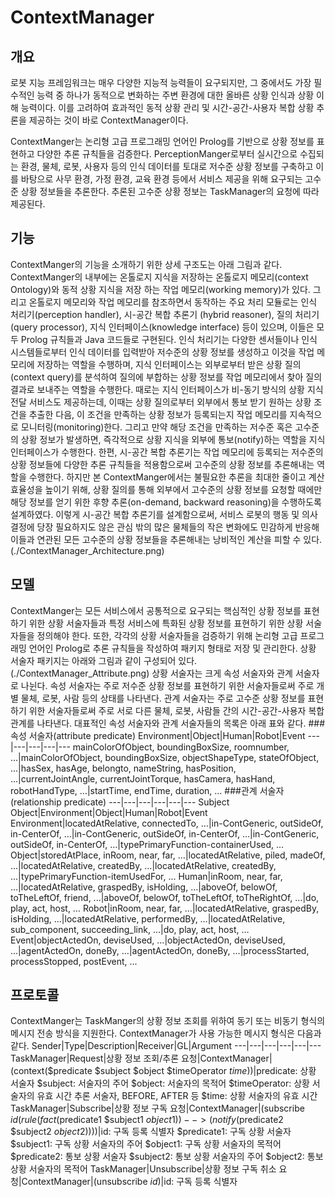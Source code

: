 # ContextManager
## 개요
로봇 지능 프레임워크는 매우 다양한 지능적 능력들이 요구되지만, 그 중에서도 가장 필수적인 능력 중 하나가 동적으로 변화하는 주변 환경에 대한 올바른 상황 인식과 상황 이해 능력이다. 이를 고려하여 효과적인 동적 상황 관리 및 시간-공간-사용자 복합 상황 추론을 제공하는 것이 바로 ContextManager이다.

ContextManger는 논리형 고급 프로그래밍 언어인 Prolog를 기반으로 상황 정보를 표현하고 다양한 추론 규칙들을 검증한다. PerceptionManger로부터 실시간으로 수집되는 환경, 물체, 로봇, 사용자 등의 인식 데이터를 토대로 저수준 상황 정보를 구축하고 이를 바탕으로 사무 환경, 가정 환경, 교육 환경 등에서 서비스 제공을 위해 요구되는 고수준 상황 정보들을 추론한다. 추론된 고수준 상황 정보는 TaskManager의 요청에 따라 제공된다.
## 기능
ContextManger의 기능을 소개하기 위한 상세 구조도는 아래 그림과 같다.
ContextManger의 내부에는 온톨로지 지식을 저장하는 온톨로지 메모리(context Ontology)와 동적 상황 지식을 저장 하는 작업 메모리(working memory)가 있다. 그리고 온톨로지 메모리와 작업 메모리를 참조하면서 동작하는 주요 처리 모듈로는 인식 처리기(perception handler), 시-공간 복합 추론기 (hybrid reasoner), 질의 처리기(query processor), 지식 인터페이스(knowledge interface) 등이 있으며, 이들은 모두 Prolog 규칙들과 Java 코드들로 구현된다. 인식 처리기는 다양한 센서들이나 인식 시스템들로부터 인식 데이터를 입력받아 저수준의 상황 정보를 생성하고 이것을 작업 메모리에 저장하는 역할을 수행하며, 지식 인터페이스는 외부로부터 받은 상황 질의(context query)를 분석하여 질의에 부합하는 상황 정보를 작업 메모리에서 찾아 질의 결과로 보내주는 역할을 수행한다. 때로는 지식 인터페이스가 비-동기 방식의 상황 지식 전달 서비스도 제공하는데, 이때는 상황 질의로부터 외부에서 통보 받기 원하는 상황 조건을 추출한 다음, 이 조건을 만족하는 상황 정보가 등록되는지 작업 메모리를 지속적으로 모니터링(monitoring)한다. 그리고 만약 해당 조건을 만족하는 저수준 혹은 고수준의 상황 정보가 발생하면, 즉각적으로 상황 지식을 외부에 통보(notify)하는 역할을 지식 인터페이스가 수행한다. 한편, 시-공간 복합 추론기는 작업 메모리에 등록되는 저수준의 상황 정보들에 다양한 추론 규칙들을 적용함으로써 고수준의 상황 정보를 추론해내는 역할을 수행한다. 하지만 본 ContextManger에서는 불필요한 추론을 최대한 줄이고 계산 효율성을 높이기 위해, 상황 질의를 통해 외부에서 고수준의 상황 정보를 요청할 때에만 해당 정보를 얻기 위한 후향 추론(on-demand, backward reasoning)을 수행하도록 설계하였다. 이렇게 시-공간 복합 추론기를 설계함으로써, 서비스 로봇의 행동 및 의사 결정에 당장 필요하지도 않은 관심 밖의 많은 물체들의 작은 변화에도 민감하게 반응해 이들과 연관된 모든 고수준의 상황 정보들을 추론해내는 낭비적인 계산을 피할 수 있다.
(./ContextManager_Architecture.png)
## 모델
ContextManger는 모든 서비스에서 공통적으로 요구되는 핵심적인 상황 정보를 표현하기 위한 상황 서술자들과 특정 서비스에 특화된 상황 정보를 표현하기 위한 상황 서술자들을 정의해야 한다. 또한, 각각의 상황 서술자들을 검증하기 위해 논리형 고급 프로그래밍 언어인 Prolog로 추론 규칙들을 작성하여 패키지 형태로 저장 및 관리한다.
상황 서술자 패키지는 아래와 그림과 같이 구성되어 있다.
(./ContextManager_Attribute.png)
상황 서술자는 크게 속성 서술자와 관계 서술자로 나뉜다. 속성 서술자는 주로 저수준 상황 정보를 표현하기 위한 서술자들로써 주로 개별 물체, 로봇, 사람 등의 상태를 나타낸다. 관계 서술자는 주로 고수준 상황 정보를 표현하기 위한 서술자들로써 주로 서로 다른 물체, 로봇, 사람들 간의 시간-공간-사용자 복합 관계를 나타낸다.
대표적인 속성 서술자와 관계 서술자들의 목록은 아래 표와 같다.
###속성 서술자(attribute predicate)
Environment|Object|Human|Robot|Event
---|---|---|---|---
mainColorOfObject, boundingBoxSize, roomnumber, …|mainColorOfObject, boundingBoxSize, objectShapeType, stateOfObject, …|hasSex, hasAge, belongto, nameString, hasPosition, …|currentJointAngle, currentJointTorque, hasCamera, hasHand, robotHandType, …|startTime, endTime, duration, …
###관계 서술자(relationship predicate)
---|---|---|---|---|---
Subject	Object|Environment|Object|Human|Robot|Event
Environment|locatedAtRelative, connectedTo, …|in-ContGeneric, outSideOf, in-CenterOf, …|in-ContGeneric, outSideOf, in-CenterOf, …|in-ContGeneric, outSideOf, in-CenterOf, …|typePrimaryFunction-containerUsed, …
Object|storedAtPlace, inRoom,  near, far, …|locatedAtRelative, piled, madeOf, …|locatedAtRelative, createdBy, …|locatedAtRelative, createdBy, …|typePrimaryFunction-itemUsedFor, ...
Human|inRoom, near, far, …|locatedAtRelative, graspedBy, isHolding, …|aboveOf, belowOf, toTheLeftOf, friend, ...|aboveOf, belowOf, toTheLeftOf, toTheRightOf, ...|do, play, act, host, …
Robot|inRoom, near, far, …|locatedAtRelative, graspedBy, isHolding, …|locatedAtRelative, performedBy, …|locatedAtRelative, sub_component, succeeding_link, …|do, play, act, host, …
Event|objectActedOn, deviseUsed, …|objectActedOn, deviseUsed, …|agentActedOn, doneBy, …|agentActedOn, doneBy, …|processStarted, processStopped, postEvent, ...
## 프로토콜
ContextManger는 TaskManger의 상황 정보 조회를 위하여 동기 또는 비동기 형식의 메시지 전송 방식을 지원한다. ContextManager가 사용 가능한 메시지 형식은 다음과 같다. 
Sender|Type|Description|Receiver|GL|Argument
---|---|---|---|---|---
TaskManager|Request|상황 정보 조회/추론 요청|ContextManager|(context($predicate $subject $object $timeOperator $time))|$predicate: 상황 서술자 $subject: 서술자의 주어 $object: 서술자의 목적어 $timeOperator: 상황 서술자의 유효 시간 추론 서술자, BEFORE, AFTER 등 $time: 상황 서술자의 유효 시간
TaskManager|Subscribe|상황 정보 구독 요청|ContextManager|(subscribe $id (rule (fact ($predicate1 $subject1 $object1))--> (notify ($predicate2 $subject2 $object2))))|$id: 구독 등록 식별자 $predicate1: 구독 상황 서술자 $subject1: 구독 상황 서술자의 주어 $object1: 구독 상황 서술자의 목적어 $predicate2: 통보 상황 서술자 $subject2: 통보 상황 서술자의 주어 $object2: 통보 상황 서술자의 목적어
TaskManager|Unsubscribe|상황 정보 구독 취소 요청|ContextManager|(unsubscribe $id)|$id: 구독 등록 식별자
